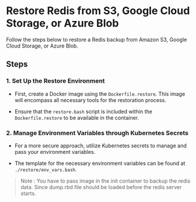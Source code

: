 # Restore Redis from S3, Google Cloud Storage, or Azure Blob

Follow the steps below to restore a Redis backup from Amazon S3, Google Cloud Storage, or Azure Blob.

## Steps

### 1. Set Up the Restore Environment

- First, create a Docker image using the `Dockerfile.restore`. This image will encompass all necessary tools for the restoration process.
  
- Ensure that the `restore.bash` script is included within the `Dockerfile.restore` to be available in the container.

### 2. Manage Environment Variables through Kubernetes Secrets

- For a more secure approach, utilize Kubernetes secrets to manage and pass your environment variables.

- The template for the necessary environment variables can be found at `./restore/env_vars.bash`.

> Note : You have to pass image in the init container to backup the redis data. Since dump.rbd file should be loaded before the redis server starts.